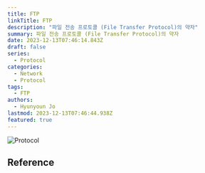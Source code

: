 ```yaml
---
title: FTP
linkTitle: FTP
description: "파일 전송 프로토콜 (File Transfer Protocol)의 약자"
summary: 파일 전송 프로토콜 (File Transfer Protocol)의 약자
date: 2023-12-13T07:46:14.843Z
draft: false
series:
  - Protocol
categories:
  - Network
  - Protocol
tags:
  - FTP
authors:
  - Hyunyoun Jo
lastmod: 2023-12-13T07:46:44.938Z
featured: true
---
```


![Protocol](media/images/protocol.png "http://www.tcpipguide.com/free/t_TCPIPProtocols.htm")

## Reference
